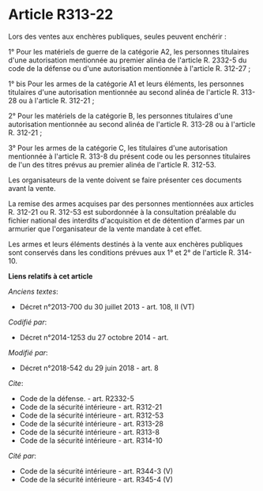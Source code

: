 # Article R313-22

Lors des ventes aux enchères publiques, seules peuvent enchérir :

1° Pour les matériels de guerre de la catégorie A2, les personnes titulaires d'une autorisation mentionnée au premier alinéa
de l'article R. 2332-5 du code de la défense ou d'une autorisation mentionnée à l'article R. 312-27 ;

1° bis Pour les armes de la catégorie A1 et leurs éléments, les personnes titulaires d'une autorisation mentionnée au second
alinéa de l'article R. 313-28 ou à l'article R. 312-21 ;

2° Pour les matériels de la catégorie B, les personnes titulaires d'une autorisation mentionnée au second alinéa de l'article
R. 313-28 ou à l'article R. 312-21 ;

3° Pour les armes de la catégorie C, les titulaires d'une autorisation mentionnée à l'article R. 313-8 du présent code ou les
personnes titulaires de l'un des titres prévus au premier alinéa de l'article R. 312-53.

Les organisateurs de la vente doivent se faire présenter ces documents avant la vente.

La remise des armes acquises par des personnes mentionnées aux articles R. 312-21 ou R. 312-53 est subordonnée à la
consultation préalable du fichier national des interdits d'acquisition et de détention d'armes par un armurier que
l'organisateur de la vente mandate à cet effet.

Les armes et leurs éléments destinés à la vente aux enchères publiques sont conservés dans les conditions prévues aux 1° et
2° de l'article R. 314-10.

**Liens relatifs à cet article**

_Anciens textes_:

  - Décret n°2013-700 du 30 juillet 2013 - art. 108, II (VT)

_Codifié par_:

  - Décret n°2014-1253 du 27 octobre 2014 - art.

_Modifié par_:

  - Décret n°2018-542 du 29 juin 2018 - art. 8

_Cite_:

  - Code de la défense. - art. R2332-5
  - Code de la sécurité intérieure - art. R312-21
  - Code de la sécurité intérieure - art. R312-53
  - Code de la sécurité intérieure - art. R313-28
  - Code de la sécurité intérieure - art. R313-8
  - Code de la sécurité intérieure - art. R314-10

_Cité par_:

  - Code de la sécurité intérieure - art. R344-3 (V)
  - Code de la sécurité intérieure - art. R345-4 (V)
